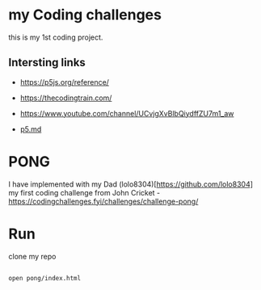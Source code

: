 # my Coding challenges

this is my 1st coding project.

## Intersting links

- https://p5js.org/reference/
- https://thecodingtrain.com/
- https://www.youtube.com/channel/UCvjgXvBlbQiydffZU7m1_aw

- [p5.md](./p5.md)

# PONG

I have implemented with my Dad (lolo8304)[https://github.com/lolo8304] my first coding challenge from John Cricket - https://codingchallenges.fyi/challenges/challenge-pong/

# Run

clone my repo

```bash

open pong/index.html
```
